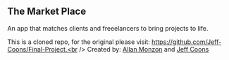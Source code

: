 ## The Market Place

An app that matches clients and freeelancers to bring projects to life.
<br />

This is a cloned repo, for the original please visit: https://github.com/Jeff-Coons/Final-Project.<br />
Created by: <a href="github.com/allanmonzon">Allan Monzon</a> and <a href="github.com/Jeff-Coons">Jeff Coons</a>
